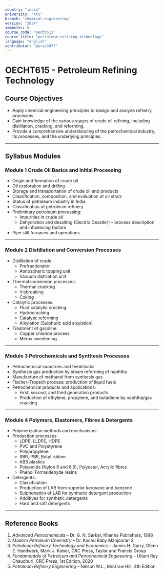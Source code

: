 ```yaml
---
country: "india"
university: "ktu"
branch: "chemical-engineering"
version: "2024"
semester: 6
course_code: "oecht615"
course_title: "petroleum-refining-technology"
language: "english"
contributor: "@arya3077"
---
```


# OECHT615 - Petroleum Refining Technology

## Course Objectives

- Apply chemical engineering principles to design and analyze refinery processes.  
- Gain knowledge of the various stages of crude oil refining, including distillation, cracking, and reforming.  
- Provide a comprehensive understanding of the petrochemical industry, its processes, and the underlying principles.

---

## Syllabus Modules

### Module 1  Crude Oil Basics and Initial Processing 
- Origin and formation of crude oil  
- Oil exploration and drilling  
- Storage and transportation of crude oil and products  
- Classification, composition, and evaluation of oil stock  
- Status of petroleum industry in India  
- Classification of petroleum refinery  
- Preliminary petroleum processing:  
  - Impurities in crude oil  
  - Dehydration and desalting (Electric Desalter) – process description and influencing factors  
- Pipe still furnaces and operations  

---

### Module 2  Distillation and Conversion Processes
- Distillation of crude:  
  - Prefractionator  
  - Atmospheric topping unit  
  - Vacuum distillation unit  
- Thermal conversion processes:  
  - Thermal cracking  
  - Visbreaking  
  - Coking  
- Catalytic processes:  
  - Fluid catalytic cracking  
  - Hydrocracking  
  - Catalytic reforming  
  - Alkylation (Sulphuric acid alkylation)  
- Treatment of gasoline:  
  - Copper chloride process  
  - Merox sweetening  

---

### Module 3  Petrochemicals and Synthesis Processes
- Petrochemical industries and feedstocks  
- Synthesis gas production by steam reforming of naphtha  
- Manufacture of methanol from synthesis gas  
- Fischer–Tropsch process: production of liquid fuels  
- Petrochemical products and applications:  
  - First, second, and third generation products  
  - Production of ethylene, propylene, and butadiene by naphtha/gas cracking  

---

### Module 4  Polymers, Elastomers, Fibres & Detergents
- Polymerization methods and mechanisms  
- Production processes:  
  - LDPE, LLDPE, HDPE  
  - PVC and Polystyrene  
  - Polypropylene  
  - SBR, PBR, Butyl rubber  
  - ABS plastics  
  - Polyamide (Nylon 6 and 6,6), Polyester, Acrylic fibres  
  - Phenol Formaldehyde resins  
- Detergents:  
  - Classification  
  - Production of LAB from superior kerosene and benzene  
  - Sulphonation of LAB for synthetic detergent production  
  - Additives for synthetic detergents  
  - Hard and soft detergents  

---

## Reference Books

1. *Advanced Petrochemicals* – Dr. G. N. Sarkar, Khanna Publishers, 1998  
2. *Modern Petroleum Chemistry* – Dr. Kochu Baby Manjooran S  
3. *Petroleum Refinery Technology and Economics* – James H. Garry, Glenn E. Handwerk, Mark J. Kaiser, CRC Press, Taylor and Francis Group  
4. *Fundamentals of Petroleum and Petrochemical Engineering* – Uttam Ray Chaudhuri, CRC Press, 1st Edition, 2020  
5. *Petroleum Refinery Engineering* – Nelson W.L., McGraw Hill, 4th Edition  
